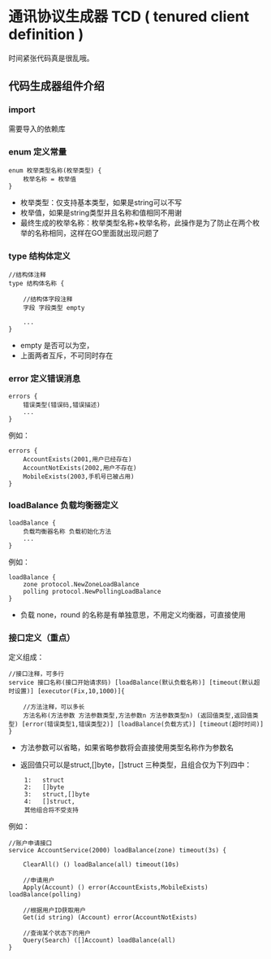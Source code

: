 # 通讯协议生成器 TCD ( tenured client definition )

   时间紧张代码真是很乱哦。

## 代码生成器组件介绍

### import 
   
   需要导入的依赖库
   
### enum 定义常量
```
enum 枚举类型名称(枚举类型) {
    枚举名称 = 枚举值
}
```
+ 枚举类型：仅支持基本类型，如果是string可以不写
+ 枚举值，如果是string类型并且名称和值相同不用谢
+ 最终生成的枚举名称：枚举类型名称+枚举名称，此操作是为了防止在两个枚举的名称相同，这样在GO里面就出现问题了

### type 结构体定义

```
//结构体注释
type 结构体名称 {

    //结构体字段注释
	字段 字段类型 empty
	
	...
}
```

+ empty 是否可以为空，
+ 上面两者互斥，不可同时存在

### error 定义错误消息

```
errors {
    错误类型(错误码,错误描述)
    ...
}
```
例如：
```
errors {
    AccountExists(2001,用户已经存在)
    AccountNotExists(2002,用户不存在)
    MobileExists(2003,手机号已被占用)
}
```

###  loadBalance 负载均衡器定义
```
loadBalance {
    负载均衡器名称 负载初始化方法
    ...
}
```
例如：
```
loadBalance {
    zone protocol.NewZoneLoadBalance
    polling protocol.NewPollingLoadBalance
}
```

+ 负载 none，round 的名称是有单独意思，不用定义均衡器，可直接使用

### 接口定义（重点）
定义组成：
```
//接口注释，可多行
service 接口名称(接口开始请求码) [loadBalance(默认负载名称)] [timeout(默认超时设置)] [executor(Fix,10,1000)]{

    //方法注释，可以多长
    方法名称(方法参数 方法参数类型,方法参数n 方法参数类型n) (返回值类型,返回值类型) [error(错误类型1,错误类型2)] [loadBalance(负载方式)] [timeout(超时时间)]
}
```
+ 方法参数可以省略，如果省略参数将会直接使用类型名称作为参数名
+ 返回值只可以是struct,[]byte，[]struct 三种类型，且组合仅为下列四中：
    
       1:   struct   
       2:   []byte 
       3:   struct,[]byte
       4:   []struct,
       其他组合将不受支持

例如：
```
//账户申请接口
service AccountService(2000) loadBalance(zone) timeout(3s) {

    ClearAll() () loadBalance(all) timeout(10s)

    //申请用户
    Apply(Account) () error(AccountExists,MobileExists) loadBalance(polling)

    //根据用户ID获取用户
    Get(id string) (Account) error(AccountNotExists)

    //查询某个状态下的用户
    Query(Search) ([]Account) loadBalance(all)
}

```